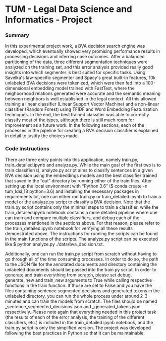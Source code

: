 # TUM - Legal Data Science and Informatics - Project

### Summary

In this experimental project work, a BVA decision search engine was developed, which eventually showed very promising performance results in processing decisions and inferring case outcomes. After a balanced partitioning of the data, three different segmentation techniques were analyzed on the training set, and this error analysis provided really good insights into which segmenter is best suited for specific tasks. Using Savelka's law-specific segmenter and Spacy's great built-in features, 10k unlabeled BVA decisions were tokenized, which were then fed into a 100-dimensional embedding model trained with FastText, where the neighborhood relations generated were accurate and the semantic meaning between neighbors is well established in the legal context. All this allowed training a linear classifier (Linear Support Vector Machine) and a non-linear classifier (Random Forest) using TFIDF and Word Embedding Featurization techniques. In the end, the best trained classifier was able to correctly classify most of the types, although there is still much room for improvement as a future work. In the following sections, each of the processes in the pipeline for creating a BVA decision classifier is explained in detail to justify the choices made.

### Code Instructions

There are three entry points into this application, namely train.py, train_detailed.ipynb and analyze.py. While the main goal of the first two is to train classifier(s), analyze.py script aims to classify sentences in a given BVA decision using the embeddings models and the best classifier trained that saved in the “out” directory by running either of the train files. After setting up the local environment with “Python 3.6” ($ conda create -n tum_ldsi_18 python=3.6) and installing the necessary packages in requirements.txt, one can either run train.py or train_detailed.ipynb to train a model or the analyze.py script to classify a BVA decision. Note that the train.py script contains only the minimal steps to train a classifier, while the train_detailed.ipynb notebook contains a more detailed pipeline where one can train and compare multiple classifiers, and debug each of the processes mentioned in the sections above. For that reason, please refer to the train_detailed.ipynb notebook for verifying all these results demonstrated above. The instructions for running the scripts can be found in the main functions of the scripts. The analyze.py script can be executed like $ python analyze.py ./data/bva_decision.txt.

Additionally, one can run the train.py script from scratch without having to go through all of the time consuming processes. In order to do so, the path to the JSON file for the annotated documents and directory containing the unlabeled documents should be passed into the train.py script. In order to generate and train everything from scratch, please set debug, generate_new and train_new arguments to True while calling respective functions in the train function. If those are set to False and you have the files containing sentence segmented decisions and generated tokens in the unlabeled directory, you can run the whole process under around 2-3 minutes and can train the models from scratch. The files should be named _sentence_segmented_decisions.json and _generated_tokens.json respectively. Please note again that everything needed in this project task (the results of each of the error analysis, the training of the different classifiers, etc.) is included in the train_detailed.ipynb notebook, and the train.py script is only the simplified version. The project was developed following the best practices in Python so that it can be maintainable.

